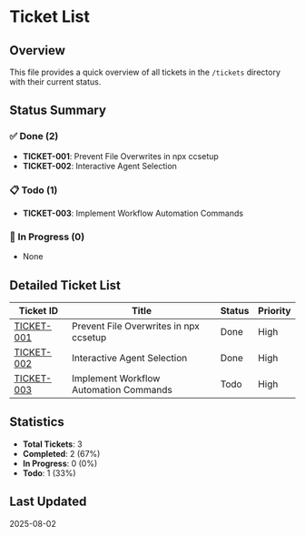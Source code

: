 # Ticket List

## Overview
This file provides a quick overview of all tickets in the `/tickets` directory with their current status.

## Status Summary

### ✅ Done (2)
- **TICKET-001**: Prevent File Overwrites in npx ccsetup
- **TICKET-002**: Interactive Agent Selection

### 📋 Todo (1)
- **TICKET-003**: Implement Workflow Automation Commands

### 🚧 In Progress (0)
- None

## Detailed Ticket List

| Ticket ID | Title | Status | Priority |
|-----------|-------|--------|----------|
| [TICKET-001](./TICKET-001-prevent-file-overwrites.md) | Prevent File Overwrites in npx ccsetup | Done | High |
| [TICKET-002](./TICKET-002-interactive-agent-selection.md) | Interactive Agent Selection | Done | High |
| [TICKET-003](./TICKET-003-workflow-automation-commands.md) | Implement Workflow Automation Commands | Todo | High |

## Statistics
- **Total Tickets**: 3
- **Completed**: 2 (67%)
- **In Progress**: 0 (0%)
- **Todo**: 1 (33%)

## Last Updated
2025-08-02